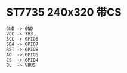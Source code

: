 # ST7735 240x320 带CS

```text
GND -> GND
VCC -> 3V3
SCL -> GPIO6
SDA -> GPIO7
RST -> GPIO8
AO  -> GPIO5
CS  -> GPIO4
BL  -> VBUS
```